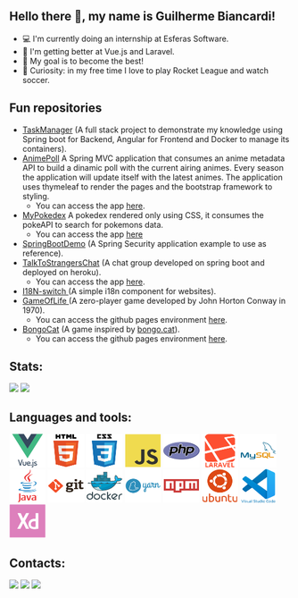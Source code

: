 <h2>Hello there 👋, my name is Guilherme Biancardi!</h2>

- 💻 I'm currently doing an internship at Esferas Software.
- 🌱 I'm getting better at Vue.js and Laravel.
- 🏁 My goal is to become the best!
- 🌟 Curiosity: in my free time I love to play Rocket League and watch soccer.
<!-- - ➕ For more information click <a href='https://LeonardoPinheiroLacerda.github.io'>here</a>. -->

<h2>Fun repositories</h2>

- <a href="https://github.com/LeonardoPinheiroLacerda/TaskManager" target="_blank">TaskManager</a> (A full stack project to demonstrate my knowledge using Spring boot for Backend, Angular for Frontend and Docker to manage its containers).
- <a href="https://github.com/LeonardoPinheiroLacerda/AnimePoll" target="_blank">AnimePoll</a> A Spring MVC application that consumes an anime metadata API to build a dinamic poll with the current airing animes. Every season the application will update itself with the latest animes.
The application uses thymeleaf to render the pages and the bootstrap framework to styling.
  - You can access the app <a href="https://anime-poll.herokuapp.com/">here</a>.
- <a href="https://github.com/LeonardoPinheiroLacerda/MyPokedex" target="_blank">MyPokedex</a> A pokedex rendered only using CSS, it consumes the pokeAPI to search for pokemons data.
  - You can access the app <a href="https://leonardopinheirolacerda.github.io/MyPokedex/">here</a>
- <a href="https://github.com/LeonardoPinheiroLacerda/Spring-Security-Demo" target="_blank">SpringBootDemo</a> (A Spring Security application example to use as reference).
- <a href="https://github.com/LeonardoPinheiroLacerda/TalkToStrangersChat" target="_blank">TalkToStrangersChat</a> (A chat group developed on spring boot and deployed on heroku).
   - You can access the app <a href="https://talktostrangerschat.herokuapp.com/" target="_blank">here</a>.
- <a href='https://github.com/LeonardoPinheiroLacerda/I18N-switch' target="_blank">I18N-switch </a> (A simple i18n component for websites).
- <a href='https://github.com/LeonardoPinheiroLacerda/GameOfLife' target="_blank">GameOfLife </a> (A zero-player game developed by John Horton Conway in 1970).
  - You can access the github pages environment <a href="https://leonardopinheirolacerda.github.io/GameOfLife/" target="_blank">here</a>.
- <a href='https://github.com/LeonardoPinheiroLacerda/bongoCat' target="_blank">BongoCat</a> (A game inspired by <a href="https://bongo.cat" target='_blank'>bongo.cat</a>).
   - You can access the github pages environment <a href="https://leonardopinheirolacerda.github.io/bongoCat/" target="_blank">here</a>.

<h2>Stats:</h2>

<div>
  <img src='https://github-readme-stats.vercel.app/api?username=guilherme-biancardi&theme=dracula&show_icons=true' height='200px'>
  <img src='https://github-readme-stats.vercel.app/api/top-langs/?username=guilherme-biancardi&theme=dracula&layout=compact' height='200px'>
</div>

<h2>Languages and tools:</h2>

<div style='display: inline'>
  <img src='https://github.com/devicons/devicon/blob/master/icons/vuejs/vuejs-original-wordmark.svg' height='60px' width='65px'/> 
  <img src='https://github.com/devicons/devicon/blob/master/icons/html5/html5-original-wordmark.svg' height='60px' width='65px'/>
  <img src='https://github.com/devicons/devicon/blob/master/icons/css3/css3-original-wordmark.svg' height='60px' width='65px'/>
  <img src='https://github.com/devicons/devicon/blob/master/icons/javascript/javascript-original.svg' height='60px' width='65px'/>
  <img src='https://github.com/devicons/devicon/blob/master/icons/php/php-original.svg' height='60px' width='65px'/>
  <img src='https://github.com/devicons/devicon/blob/master/icons/laravel/laravel-plain-wordmark.svg' height='60px' width='65px'/>
   <img src='https://github.com/devicons/devicon/blob/master/icons/mysql/mysql-original-wordmark.svg' height='60px' width='65px'/>
  <img src='https://github.com/devicons/devicon/blob/master/icons/java/java-original-wordmark.svg' height='60px' width='65px'/>

  <img src='https://github.com/devicons/devicon/blob/master/icons/git/git-original-wordmark.svg' height='60px' width='65px'/>
  <img src='https://github.com/devicons/devicon/blob/master/icons/docker/docker-original-wordmark.svg' height='60px' width='65px'/>
  <img src='https://github.com/devicons/devicon/blob/master/icons/yarn/yarn-original-wordmark.svg' height='60px' width='65px'/>
  <img src='https://github.com/devicons/devicon/blob/master/icons/npm/npm-original-wordmark.svg' height='60px' width='65px'/>
  <img src='https://github.com/devicons/devicon/blob/master/icons/ubuntu/ubuntu-plain-wordmark.svg' height='60px' width='65px'/>
  <img src='https://github.com/devicons/devicon/blob/master/icons/vscode/vscode-original-wordmark.svg' height='60px' width='65px'/>
  <img src='https://github.com/devicons/devicon/blob/master/icons/xd/xd-plain.svg' height='60px' width='65px'/>

</div>

<h2>Contacts: </h2>
<div>
  <a href='mailto:guilhermerbiancardi@outlook.com' target="_blank"><img src='https://img.shields.io/badge/Outlook-249ee4?style=for-the-badge&logo=microsoft&logoColor=white'></a>
  <a href='https://www.linkedin.com/in/guilherme-biancardi-353709187/' target="_blank"><img src='https://img.shields.io/badge/LinkedIn-0077B5?style=for-the-badge&logo=linkedin&logoColor=white'/></a>
  <a href='https://api.whatsapp.com/send?phone=5511966293323' target="_blank"><img src='https://img.shields.io/badge/WhatsApp-25D366?style=for-the-badge&logo=whatsapp&logoColor=white'/></a>
</div>

